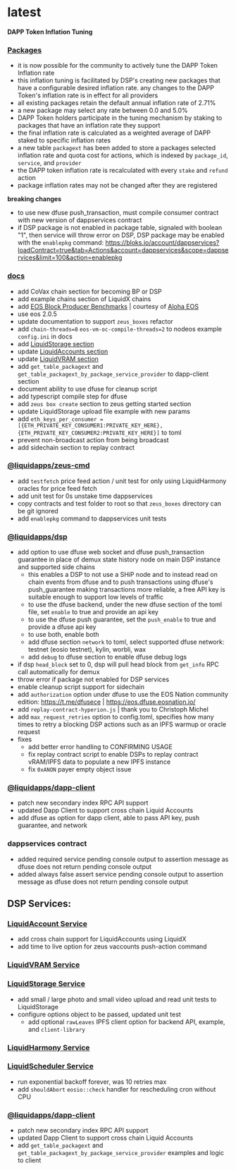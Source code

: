 latest
========

**DAPP Token Inflation Tuning**
### [Packages](https://docs.liquidapps.io/en/v2.0/dsps/packages.html)
- it is now possible for the community to actively tune the DAPP Token Inflation rate
- this inflation tuning is facilitated by DSP's creating new packages that have a configurable desired inflation rate. any changes to the DAPP Token's inflation rate is in effect for all providers
- all existing packages retain the default annual inflation rate of 2.71%
- a new package may select any rate between 0.0 and 5.0%
- DAPP Token holders participate in the tuning mechanism by staking to packages that have an inflation rate they support
- the final inflation rate is calculated as a weighted average of DAPP staked to specific inflation rates
- a new table `packagext` has been added to store a packages selected inflation rate and quota cost for actions, which is indexed by `package_id`, `service`, and `provider`
- the DAPP token inflation rate is recalculated with every `stake` and `refund` action
- package inflation rates may not be changed after they are registered

**breaking changes**
- to use new dfuse push_transaction, must compile consumer contract with new version of dappservices contract
- if DSP package is not enabled in package table, signaled with boolean "1", then service will throw error on DSP, DSP package may be enabled with the `enablepkg` command: https://bloks.io/account/dappservices?loadContract=true&tab=Actions&account=dappservices&scope=dappservices&limit=100&action=enablepkg

### [docs](https://docs.liquidapps.io/en/stable/)
- add CoVax chain section for becoming BP or DSP
- add example chains section of LiquidX chains
- add [EOS Block Producer Benchmarks](https://www.alohaeos.com/tools/benchmarks#networkId=21&timeframeId=2) | courtesy of [Aloha EOS](https://www.alohaeos.com/)
- use eos 2.0.5
- update documentation to support `zeus_boxes` refactor
- add `chain-threads=8` `eos-vm-oc-compile-threads=2` to nodeos example `config.ini` in docs
- add [LiquidStorage section](../developers/storage-getting-started)
- update [LiquidAccounts section](../developers/vaccounts-getting-started)
- update [LiquidVRAM section](../developers/vram-getting-started)
- add `get_table_packagext` and `get_table_packagext_by_package_service_provider` to dapp-client section
- document ability to use dfuse for cleanup script
- add typescript compile step for dfuse
- add `zeus box create` section to zeus getting started section
- update LiquidStorage upload file example with new params
- add `eth_keys_per_consumer = [{ETH_PRIVATE_KEY_CONSUMER1:PRIVATE_KEY_HERE}, {ETH_PRIVATE_KEY_CONSUMER2:PRIVATE_KEY_HERE}]` to toml
- prevent non-broadcast action from being broadcast
- add sidechain section to replay contract

### [@liquidapps/zeus-cmd](https://www.npmjs.com/package/@liquidapps/zeus-cmd)
- add `testfetch` price feed action / unit test for only using LiquidHarmony oracles for price feed fetch
- add unit test for 0s unstake time dappservices
- copy contracts and test folder to root so that `zeus_boxes` directory can be git ignored 
- add `enablepkg` command to dappservices unit tests

### [@liquidapps/dsp](https://www.npmjs.com/package/@liquidapps/dsp)
- add option to use dfuse web socket and dfuse push_transaction guarantee in place of demux state history node on main DSP instance and supported side chains
    - this enables a DSP to not use a SHiP node and to instead read on chain events from dfuse and to push transactions using dfuse's push_guarantee making transactions more reliable, a free API key is suitable enough to support low levels of traffic
    - to use the dfuse backend, under the new dfuse section of the toml file, set `enable` to true and provide an api key
    - to use the dfuse push guarantee, set the `push_enable` to true and provide a dfuse api key
    - to use both, enable both
    - add dfuse section `network` to toml, select supported dfuse network: testnet (eosio testnet), kylin, worbli, wax
    - add `debug` to dfuse section to enable dfuse debug logs 
- if dsp `head_block` set to 0, dsp will pull head block from `get_info` RPC call automatically for demux
- throw error if package not enabled for DSP services
- enable cleanup script support for sidechain
- add `authorization` option under dfuse to use the EOS Nation community edition: https://t.me/dfusece | https://eos.dfuse.eosnation.io/
- add `replay-contract-hyperion.js` | thank you to Christoph Michel
- add `max_request_retries` option to config.toml, specifies how many times to retry a blocking DSP actions such as an IPFS warmup or oracle request
- fixes
    - add better error handling to CONFIRMING USAGE
    - fix replay contract script to enable DSPs to replay contract vRAM/IPFS data to populate a new IPFS instance
    - fix `0xANON` payer empty object issue

### [@liquidapps/dapp-client](https://www.npmjs.com/package/@liquidapps/dapp-client)
- patch new secondary index RPC API support
- updated Dapp Client to support cross chain Liquid Accounts
- add dfuse as option for dapp client, able to pass API key, push guarantee, and network

### dappservices contract
- added required service pending console output to assertion message as dfuse does not return pending console output
- added always false assert service pending console output to assertion message as dfuse does not return pending console output

## DSP Services:

### [LiquidAccount Service](https://docs.liquidapps.io/en/v2.0/services/vaccounts-service.html)
- add cross chain support for LiquidAccounts using LiquidX
- add time to live option for zeus vaccounts push-action command

### [LiquidVRAM Service](https://docs.liquidapps.io/en/stable/services/ipfs-service.html)

### [LiquidStorage Service](https://docs.liquidapps.io/en/stable/services/storage-service.html)
- add small / large photo and small video upload and read unit tests to LiquidStorage
- configure options object to be passed, updated unit test
    - add optional `rawLeaves` IPFS client option for backend API, example, and `client-library`

### [LiquidHarmony Service](https://docs.liquidapps.io/en/stable/developers/harmony-getting-started.html)

### [LiquidScheduler Service](https://docs.liquidapps.io/en/stable/developers/cron-getting-started.html)
- run exponential backoff forever, was 10 retries max
- add `shouldAbort` `eosio::check` handler for rescheduling cron without CPU

### [@liquidapps/dapp-client](https://www.npmjs.com/package/@liquidapps/dapp-client)
- patch new secondary index RPC API support
- updated Dapp Client to support cross chain Liquid Accounts
- add `get_table_packagext` and `get_table_packagext_by_package_service_provider` examples and logic to client 
